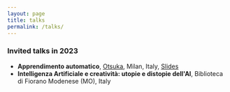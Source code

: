 ```yaml
---
layout: page
title: talks
permalink: /talks/
---
```


### Invited talks in 2023

* **Apprendimento automatico**, [Otsuka](https://www.otsuka.co.jp/en/), Milan, Italy, [Slides](../assets/talks/2023-10-otsuka.pdf)
* **Intelligenza Artificiale e creatività: utopie e distopie dell'AI**, Biblioteca di Fiorano Modenese (MO), Italy